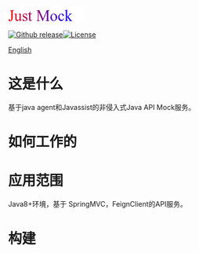 ![](./logo.png)

[![Github release](https://img.shields.io/badge/release-v1.0.0-brightgreen)](https://github.com/4defaa/just-mock/releases)[![License](https://img.shields.io/badge/license-Apache--2.0-orange)](http://www.apache.org/licenses/LICENSE-2.0)

[English](./README.md)

# 这是什么

基于java agent和Javassist的非侵入式Java API Mock服务。

# 如何工作的

# 应用范围

Java8+环境，基于 SpringMVC，FeignClient的API服务。

# 构建



